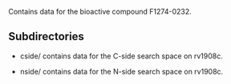 Contains data for the bioactive compound F1274-0232.

## Subdirectories

- cside/ contains data for the C-side search space on rv1908c.

- nside/ contains data for the N-side search space on rv1908c.


